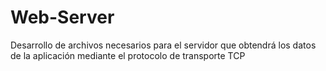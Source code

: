 # Web-Server

Desarrollo de archivos necesarios para el servidor que obtendrá los datos de la aplicación mediante el protocolo de transporte TCP

